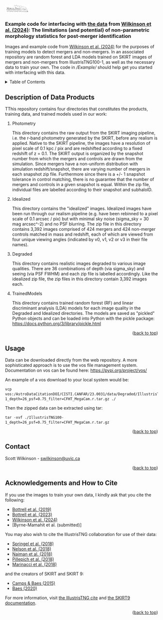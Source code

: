 <a name="readme-top"></a>

<img src="merger-train-logo.png" alt="Logo" width="80" height="30">

### Example code for interfacing with [the data](https://www.canfar.net/storage/vault/list/AstroDataCitationDOI/CISTI.CANFAR/23.0031/data) from [Wilkinson et al. (2024)](https://arxiv.org/abs/2401.13654): The limitations (and potential) of non-parametric morphology statistics for post-merger identification ###

Images and example code from [Wilkinson et al. (2024)](https://arxiv.org/abs/2401.13654) for the purposes of training models to detect mergers and non-mergers. In an associated repository are random forest and LDA models trained on SKIRT images of mergers and non-mergers from IllustrisTNG100-1, as well as the necessary data to train your own. The code in */Example/* should help get you started with interfacing with this data.

<!-- TABLE OF CONTENTS -->
<details>
  <summary>Table of Contents</summary>
  <ol>
    <li><a href="#description-of-data-products">Description of Data Products</a>
    <li><a href="#usage">Usage</a></li>
    <li><a href="#contact">Contact</a></li>
    <li><a href="#acknowledgments">Acknowledgments and How to Cite</a></li>
  </ol>
</details>


<!-- DESCRIPTION OF DATA -->
## Description of Data Products

TThis repository contains four directories that constitutes the products, training data, and trained models used in our work:

1. Photometry

    This directory contains the raw output from the SKIRT imaging pipeline, i.e. the r-band photometry generated by the SKIRT, before any realism is applied. Native to the SKIRT pipeline, the images have a resolution of pixel scale of 0.1 kpc / pix and are redshifted according to a fixed redshift of z = 0.1. The SKIRT output is organized by the snapshot number from which the mergers and controls are drawn from the simulation. Since mergers have a non-uniform distribution with simulation redshift/snapshot, there are varying number of mergers in each snapshot zip file. Furthermore since there is a +/- 1 snapshot tolerance in control matching, there is no guarantee that the number of mergers and controls in a given snapshot is equal. Within the zip file, individual files are labelled according to their snapshot and subhaloID.
    
2. Idealized

    This directory contains the "idealized" images. Idealized images have been run through our realism pipeline (e.g. have been rebinned to a pixel scale of 0.1 arcsec / pix) but with minimal sky noise (sigma_sky = 30 mag arcsec^-2) and no PSF blurring. The zip file in this directory contains 3,392 images comprised of 424 mergers and 424 non-merger controls matched in mass and redshift, each of which are viewed from four unique viewing angles (indicated by v0, v1, v2 or v3 in their file names).
    
3. Degraded

    This directory contains realistic images degraded to various image qualities. There are 36 combinations of depth (via sigma_sky) and seeing (via PSF FWHM) and each zip file is labelled accordingly. Like the idealized zip file, the zip files in this directory contain 3,392 images each. 
    
4. TrainedModels

    This directory contains trained random forest (RF) and linear discriminant analysis (LDA) models for each image quality in the Degraded and Idealized directories. The models are saved as "pickled" Python objects and can be loaded into Python with the pickle package: https://docs.python.org/3/library/pickle.html
    
    
<p align="right">(<a href="#readme-top">back to top</a>)</p>


<!-- USAGE EXAMPLES -->
## Usage

Data can be downloaded directly from the web repository. A more sophisticated approach is to use the vos file management system. Documentation on vos can be found here: https://pypi.org/project/vos/

An example of a vos download to your local system would be:

    vcp vos:/AstroDataCitationDOI/CISTI.CANFAR/23.0031/data/Degraded/IllustrisTNG100-1_depth=26_psf=0.75_filter=CFHT_MegaCam.r.tar.gz ./
    
Then the zipped data can be extracted using tar:

    tar -xvf ./IllustrisTNG100-1_depth=26_psf=0.75_filter=CFHT_MegaCam.r.tar.gz

<p align="right">(<a href="#readme-top">back to top</a>)</p>

<!-- CONTACT -->
## Contact

Scott Wilkinson - swilkinson@uvic.ca

<p align="right">(<a href="#readme-top">back to top</a>)</p>

<!-- ACKNOWLEDGMENTS -->
## Acknowledgements and How to Cite

If you use the images to train your own data, I kindly ask that you cite the following:

* [Bottrell et al. (2019)](https://ui.adsabs.harvard.edu/abs/2019MNRAS.490.5390B/abstract)
* [Bottrell et al. (2023)](https://ui.adsabs.harvard.edu/abs/2024MNRAS.527.6506B/abstract)
* [Wilkinson et al. (2024)](https://arxiv.org/abs/2401.13654)
* [Byrne-Mamahit et al. (submitted)]

You may also wish to cite the IllustrisTNG collaboration for use of their data:

* [Springel et al. (2018)](https://ui.adsabs.harvard.edu/abs/2018MNRAS.475..676S/abstract)
* [Nelson et al. (2018)](https://ui.adsabs.harvard.edu/abs/2018MNRAS.475..624N/abstract)
* [Naiman et al. (2018)](https://ui.adsabs.harvard.edu/abs/2018MNRAS.477.1206N/abstract)
* [Pillepich et al. (2018)](https://ui.adsabs.harvard.edu/abs/2018MNRAS.475..648P/abstract)
* [Marinacci et al. (2018)](https://ui.adsabs.harvard.edu/abs/2018MNRAS.480.5113M/abstract)

and the creators of SKIRT and SKIRT 9:

* [Camps & Baes (2015)](https://ui.adsabs.harvard.edu/abs/2015A%26C.....9...20C/abstract)
* [Baes (2020)](https://ui.adsabs.harvard.edu/abs/2020MNRAS.494.2912B/abstract)

For more information, visit [the IllustrisTNG cite](https://www.tng-project.org/) and [the SKIRT9 documentation](https://skirt.ugent.be/root/_home.html).

<p align="right">(<a href="#readme-top">back to top</a>)</p>


